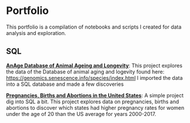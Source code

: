 # Portfolio
This portfolio is a compilation of notebooks and scripts I created for data analysis and exploration.

## SQL
**[AnAge Database of Animal Ageing and Longevity](https://github.com/mikebeccaria/portfolio/blob/main/Anage.sql)**:
This project explores the data of the Database of animal aging and logevity found here: https://genomics.senescence.info/species/index.html
I imported the data into a SQL database and made a few discoveries

**[Pregnancies, Births and Abortions in the United States](https://osf.io/ndau2/)**:
A simple project dig into SQL a bit. This project explores data on pregnancies, births and abortions to discover which states had higher pregnancy rates for women under the age of 20 than the US average for years 2000-2017.

